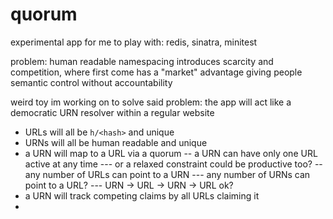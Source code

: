 # quorum
experimental app for me to play with: redis, sinatra, minitest

problem:
human readable namespacing introduces scarcity and competition, where first come has a "market" advantage giving people semantic control without accountability

weird toy im working on to solve said problem:
the app will act like a democratic URN resolver within a regular website

- URLs will all be `h/<hash>` and unique
- URNs will all be human readable and unique
- a URN will map to a URL via a quorum
-- a URN can have only one URL active at any time
--- or a relaxed constraint could be productive too?
-- any number of URLs can point to a URN
--- any number of URNs can point to a URL?
--- URN -> URL -> URN -> URL ok?
- a URN will track competing claims by all URLs claiming it
-
